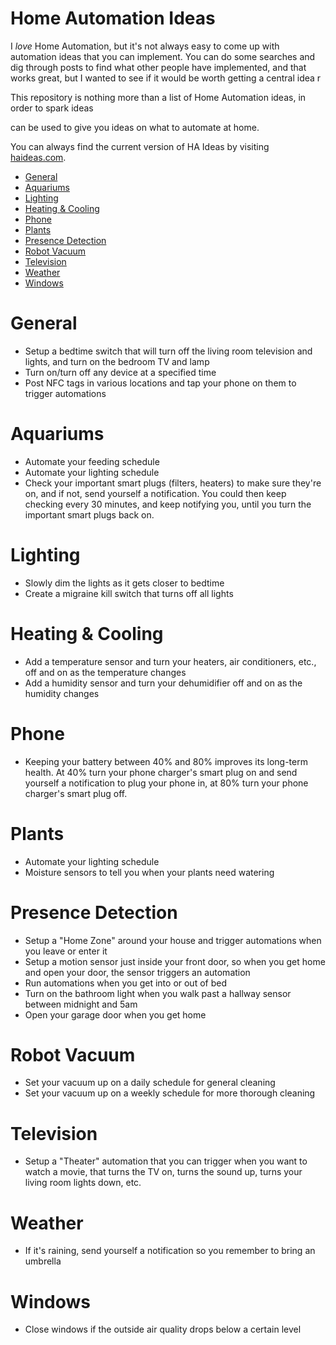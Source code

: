 # Home Automation Ideas
I *love* Home Automation, but it's not always easy to come up with automation ideas that you can implement. You can do some searches and dig through posts to find what other people have implemented, and that works great, but I wanted to see if it would be worth getting a central idea r


This repository is nothing more than a list of Home Automation ideas, in order to spark ideas



can be used to give you ideas on what to automate at home.

You can always find the current version of HA Ideas by visiting [haideas.com](https://haideas.com).

- [General](#general)
- [Aquariums](#aquariums)
- [Lighting](#lighting)
- [Heating & Cooling](#heating--cooling)
- [Phone](#phone)
- [Plants](#plants)
- [Presence Detection](#presence-detection)
- [Robot Vacuum](#robot-vacuum)
- [Television](#television)
- [Weather](#weather)
- [Windows](#windows)

# General
- Setup a bedtime switch that will turn off the living room television and lights, and turn on the bedroom TV and lamp
- Turn on/turn off any device at a specified time
- Post NFC tags in various locations and tap your phone on them to trigger automations

# Aquariums
- Automate your feeding schedule
- Automate your lighting schedule
- Check your important smart plugs (filters, heaters) to make sure they're on, and if not, send yourself a notification. You could then keep checking every 30 minutes, and keep notifying you, until you turn the important smart plugs back on.

# Lighting
- Slowly dim the lights as it gets closer to bedtime
- Create a migraine kill switch that turns off all lights

# Heating & Cooling
- Add a temperature sensor and turn your heaters, air conditioners, etc., off and on as the temperature changes
- Add a humidity sensor and turn your dehumidifier off and on as the humidity changes

# Phone
- Keeping your battery between 40% and 80% improves its long-term health. At 40% turn your phone charger's smart plug on and send yourself a notification to plug your phone in, at 80% turn your phone charger's smart plug off.

# Plants
- Automate your lighting schedule
- Moisture sensors to tell you when your plants need watering

# Presence Detection
- Setup a "Home Zone" around your house and trigger automations when you leave or enter it
- Setup a motion sensor just inside your front door, so when you get home and open your door, the sensor triggers an automation
- Run automations when you get into or out of bed
- Turn on the bathroom light when you walk past a hallway sensor between midnight and 5am
- Open your garage door when you get home

# Robot Vacuum
- Set your vacuum up on a daily schedule for general cleaning
- Set your vacuum up on a weekly schedule for more thorough cleaning

# Television
- Setup a "Theater" automation that you can trigger when you want to watch a movie, that turns the TV on, turns the sound up, turns your living room lights down, etc.

# Weather
- If it's raining, send yourself a notification so you remember to bring an umbrella

# Windows
- Close windows if the outside air quality drops below a certain level